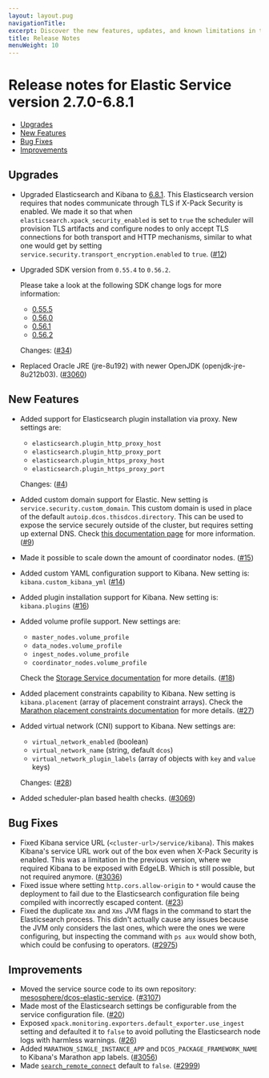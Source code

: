 ```yaml
---
layout: layout.pug
navigationTitle:
excerpt: Discover the new features, updates, and known limitations in this release of the Elastic Service
title: Release Notes
menuWeight: 10
---
```


# Release notes for Elastic Service version 2.7.0-6.8.1

- [Upgrades](#orgdf76f77)
- [New Features](#orgce810fb)
- [Bug Fixes](#orgae15112)
- [Improvements](#org630a806)


<a id="orgdf76f77"></a>

## Upgrades

-   Upgraded Elasticsearch and Kibana to [6.8.1](https://www.elastic.co/guide/en/elasticsearch/reference/6.8/release-notes-6.8.1.html). This Elasticsearch version requires that nodes communicate through TLS if X-Pack Security is enabled. We made it so that when `elasticsearch.xpack_security_enabled` is set to `true` the scheduler will provision TLS artifacts and configure nodes to only accept TLS connections for both transport and HTTP mechanisms, similar to what one would get by setting `service.security.transport_encryption.enabled` to `true`. ([#12](https://github.com/mesosphere/dcos-elastic-service/pull/12))
-   Upgraded SDK version from `0.55.4` to `0.56.2`.

    Please take a look at the following SDK change logs for more information:

    -   [0.55.5](https://github.com/mesosphere/dcos-commons/releases/tag/0.55.5)
    -   [0.56.0](https://github.com/mesosphere/dcos-commons/releases/tag/0.56.0)
    -   [0.56.1](https://github.com/mesosphere/dcos-commons/releases/tag/0.56.1)
    -   [0.56.2](https://github.com/mesosphere/dcos-commons/releases/tag/0.56.2)

    Changes: ([#34](https://github.com/mesosphere/dcos-elastic-service/pull/34))
-   Replaced Oracle JRE (jre-8u192) with newer OpenJDK (openjdk-jre-8u212b03). ([#3060](https://github.com/mesosphere/dcos-commons/pull/3060))


<a id="orgce810fb"></a>

## New Features

-   Added support for Elasticsearch plugin installation via proxy. New settings are:

    -   `elasticsearch.plugin_http_proxy_host`
    -   `elasticsearch.plugin_http_proxy_port`
    -   `elasticsearch.plugin_https_proxy_host`
    -   `elasticsearch.plugin_https_proxy_port`

    Changes: ([#4](https://github.com/mesosphere/dcos-elastic-service/pull/4))
-   Added custom domain support for Elastic. New setting is `service.security.custom_domain`. This custom domain is used in place of the default `autoip.dcos.thisdcos.directory`. This can be used to expose the service securely outside of the cluster, but requires setting up external DNS. Check [this documentation page](https://mesosphere.github.io/dcos-commons/developer-guide/#externalizing-transport-encryption-and-security) for more information. ([#9](https://github.com/mesosphere/dcos-elastic-service/pull/9))
-   Made it possible to scale down the amount of coordinator nodes. ([#15](https://github.com/mesosphere/dcos-elastic-service/pull/15))
-   Added custom YAML configuration support to Kibana. New setting is: `kibana.custom_kibana_yml` ([#14](https://github.com/mesosphere/dcos-elastic-service/pull/14))
-   Added plugin installation support for Kibana. New setting is: `kibana.plugins` ([#16](https://github.com/mesosphere/dcos-elastic-service/pull/16))
-   Added volume profile support. New settings are:

    -   `master_nodes.volume_profile`
    -   `data_nodes.volume_profile`
    -   `ingest_nodes.volume_profile`
    -   `coordinator_nodes.volume_profile`

    Check the [Storage Service documentation](https://docs.d2iq.com/mesosphere/dcos/services/storage/1.0.0/) for more details. ([#18](https://github.com/mesosphere/dcos-elastic-service/pull/18))
-   Added placement constraints capability to Kibana. New setting is `kibana.placement` (array of placement constraint arrays). Check the [Marathon placement constraints documentation](https://mesosphere.github.io/marathon/docs/constraints.html) for more details. ([#27](https://github.com/mesosphere/dcos-elastic-service/pull/27))
-   Added virtual network (CNI) support to Kibana. New settings are:

    -   `virtual_network_enabled` (boolean)
    -   `virtual_network_name` (string, default `dcos`)
    -   `virtual_network_plugin_labels` (array of objects with `key` and `value` keys)

    Changes: ([#28](https://github.com/mesosphere/dcos-elastic-service/pull/28))
-   Added scheduler-plan based health checks. ([#3069](https://github.com/mesosphere/dcos-commons/pull/3069))


<a id="orgae15112"></a>

## Bug Fixes

-   Fixed Kibana service URL (`<cluster-url>/service/kibana`). This makes Kibana's service URL work out of the box even when X-Pack Security is enabled. This was a limitation in the previous version, where we required Kibana to be exposed with EdgeLB. Which is still possible, but not required anymore. ([#3036](https://github.com/mesosphere/dcos-commons/pull/3036))
-   Fixed issue where setting `http.cors.allow-origin` to `*` would cause the deployment to fail due to the Elasticsearch configuration file being compiled with incorrectly escaped content. ([#23](https://github.com/mesosphere/dcos-elastic-service/pull/23))
-   Fixed the duplicate `Xmx` and `Xms` JVM flags in the command to start the Elasticsearch process. This didn't actually cause any issues because the JVM only considers the last ones, which were the ones we were configuring, but inspecting the command with `ps aux` would show both, which could be confusing to operators. ([#2975](https://github.com/mesosphere/dcos-commons/pull/2975))


<a id="org630a806"></a>

## Improvements

-   Moved the service source code to its own repository: [mesosphere/dcos-elastic-service](https://github.com/mesosphere/dcos-elastic-service). ([#3107](https://github.com/mesosphere/dcos-commons/pull/3107))
-   Made most of the Elasticsearch settings be configurable from the service configuration file. ([#20](https://github.com/mesosphere/dcos-elastic-service/pull/20))
-   Exposed `xpack.monitoring.exporters.default_exporter.use_ingest` setting and defaulted it to `false` to avoid polluting the Elasticsearch node logs with harmless warnings. ([#26](https://github.com/mesosphere/dcos-elastic-service/pull/26))
-   Added `MARATHON_SINGLE_INSTANCE_APP` and `DCOS_PACKAGE_FRAMEWORK_NAME` to Kibana's Marathon app labels. ([#3056](https://github.com/mesosphere/dcos-commons/pull/3056))
-   Made [`search_remote_connect`](https://www.elastic.co/guide/en/elasticsearch/reference/6.0/modules-cross-cluster-search.html) default to `false`. ([#2999](https://github.com/mesosphere/dcos-commons/pull/2999))